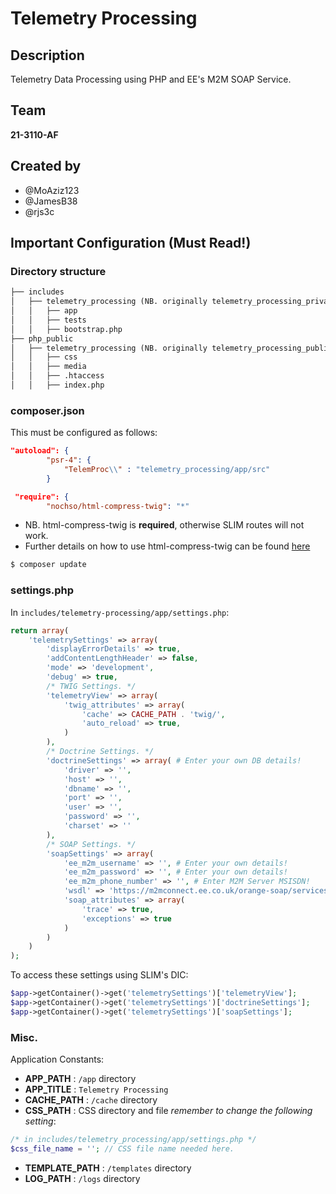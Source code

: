 # Telemetry Processing
## Description
Telemetry Data Processing using PHP and EE's M2M SOAP Service. 
## Team
**21-3110-AF**
## Created by
* @MoAziz123
* @JamesB38
* @rjs3c
## Important Configuration (Must Read!)
### Directory structure
```markdown
├── includes
│   ├── telemetry_processing (NB. originally telemetry_processing_private)
│   │   ├── app
│   │   ├── tests
│   │   ├── bootstrap.php
├── php_public
│   ├── telemetry_processing (NB. originally telemetry_processing_public)
│   │   ├── css
│   │   ├── media
│   │   ├── .htaccess
│   │   ├── index.php
```
### composer.json
This must be configured as follows:
```json
"autoload": {
        "psr-4": {
            "TelemProc\\" : "telemetry_processing/app/src"
        }
```
```json
 "require": {
        "nochso/html-compress-twig": "*"
```
* NB. html-compress-twig is **required**, otherwise SLIM routes will not work.
* Further details on how to use html-compress-twig can be found [here](https://github.com/nochso/html-compress-twig)
```bash
$ composer update
```
### settings.php
In `includes/telemetry-processing/app/settings.php`:
```php
return array(
    'telemetrySettings' => array(
        'displayErrorDetails' => true,
        'addContentLengthHeader' => false,
        'mode' => 'development',
        'debug' => true,
        /* TWIG Settings. */
        'telemetryView' => array(
            'twig_attributes' => array(
                'cache' => CACHE_PATH . 'twig/',
                'auto_reload' => true,
            )
        ),
        /* Doctrine Settings. */
        'doctrineSettings' => array( # Enter your own DB details!
            'driver' => '',
            'host' => '',
            'dbname' => '',
            'port' => '',
            'user' => '',
            'password' => '',
            'charset' => ''
        ),
        /* SOAP Settings. */
        'soapSettings' => array(
            'ee_m2m_username' => '', # Enter your own details!
            'ee_m2m_password' => '', # Enter your own details!
            'ee_m2m_phone_number' => '', # Enter M2M Server MSISDN!
            'wsdl' => 'https://m2mconnect.ee.co.uk/orange-soap/services/MessageServiceByCountry?wsdl',
            'soap_attributes' => array(
                'trace' => true,
                'exceptions' => true
            )
        )
    )
);
```
To access these settings using SLIM's DIC:
```php
$app->getContainer()->get('telemetrySettings')['telemetryView'];
$app->getContainer()->get('telemetrySettings')['doctrineSettings'];
$app->getContainer()->get('telemetrySettings')['soapSettings'];
```
### Misc. 
Application Constants:
* **APP_PATH** : `/app` directory
* **APP_TITLE** : `Telemetry Processing`
* **CACHE_PATH** : `/cache` directory
* **CSS_PATH** : CSS directory and file
*remember to change the following setting*:
```php
/* in includes/telemetry_processing/app/settings.php */
$css_file_name = ''; // CSS file name needed here.
```
* **TEMPLATE_PATH** : `/templates` directory
* **LOG_PATH** : `/logs` directory 
